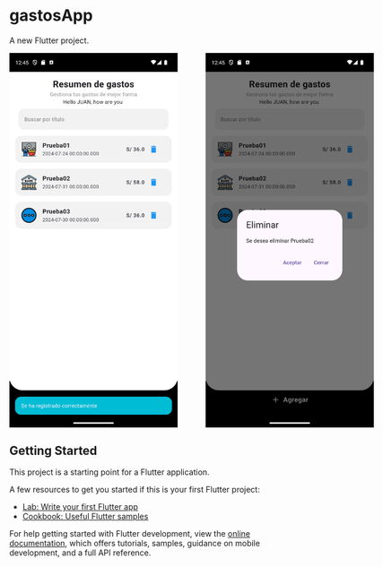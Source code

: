# gastosApp

A new Flutter project.

<div style="display: flex; justify-content: space-around;">
  <img src="prints/Screenshot_01.png" alt="Pantalla 01" width="300" style="margin-right: 50px;">
  <img src="prints/Screenshot_02.png" alt="Pantalla 02" width="300" style="margin-right: 50px;">
</div>

## Getting Started

This project is a starting point for a Flutter application.

A few resources to get you started if this is your first Flutter project:

- [Lab: Write your first Flutter app](https://docs.flutter.dev/get-started/codelab)
- [Cookbook: Useful Flutter samples](https://docs.flutter.dev/cookbook)

For help getting started with Flutter development, view the
[online documentation](https://docs.flutter.dev/), which offers tutorials,
samples, guidance on mobile development, and a full API reference.
